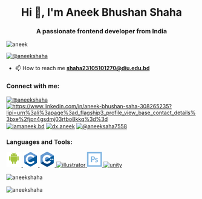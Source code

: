 <h1 align="center">Hi 👋, I'm Aneek Bhushan Shaha</h1>
<h3 align="center">A passionate frontend developer from India</h3>

<p align="left"> <img src="https://komarev.com/ghpvc/?username=aneekshaha&label=Profile%20views&color=0e75b6&style=flat" alt="aneek" /> </p>

<p align="left"> <a href="https://twitter.com/@aneekshaha" target="blank"><img src="https://img.shields.io/twitter/follow/@aneekshaha?logo=twitter&style=for-the-badge" alt="@aneekshaha" /></a> </p>

- 📫 How to reach me **shaha23105101270@diu.edu.bd**

<h3 align="left">Connect with me:</h3>
<p align="left">
<a href="https://twitter.com/@aneekshaha" target="blank"><img align="center" src="https://raw.githubusercontent.com/rahuldkjain/github-profile-readme-generator/master/src/images/icons/Social/twitter.svg" alt="@aneekshaha" height="30" width="40" /></a>
<a href="https://linkedin.com/in/https://www.linkedin.com/in/aneek-bhushan-saha-308265235?lipi=urn%3ali%3apage%3ad_flagship3_profile_view_base_contact_details%3bxe%2fjpn4gsdmj03rtbo8kkq%3d%3d" target="blank"><img align="center" src="https://raw.githubusercontent.com/rahuldkjain/github-profile-readme-generator/master/src/images/icons/Social/linked-in-alt.svg" alt="https://www.linkedin.com/in/aneek-bhushan-saha-308265235?lipi=urn%3ali%3apage%3ad_flagship3_profile_view_base_contact_details%3bxe%2fjpn4gsdmj03rtbo8kkq%3d%3d" height="30" width="40" /></a>
<a href="https://fb.com/iamaneek.bd" target="blank"><img align="center" src="https://raw.githubusercontent.com/rahuldkjain/github-profile-readme-generator/master/src/images/icons/Social/facebook.svg" alt="iamaneek.bd" height="30" width="40" /></a>
<a href="https://instagram.com/dx.aneek" target="blank"><img align="center" src="https://raw.githubusercontent.com/rahuldkjain/github-profile-readme-generator/master/src/images/icons/Social/instagram.svg" alt="dx.aneek" height="30" width="40" /></a>
<a href="https://www.youtube.com/c/@aneeksaha7558" target="blank"><img align="center" src="https://raw.githubusercontent.com/rahuldkjain/github-profile-readme-generator/master/src/images/icons/Social/youtube.svg" alt="@aneeksaha7558" height="30" width="40" /></a>
</p>

<h3 align="left">Languages and Tools:</h3>
<p align="left"> <a href="https://developer.android.com" target="_blank" rel="noreferrer"> <img src="https://raw.githubusercontent.com/devicons/devicon/master/icons/android/android-original-wordmark.svg" alt="android" width="40" height="40"/> </a> <a href="https://www.cprogramming.com/" target="_blank" rel="noreferrer"> <img src="https://raw.githubusercontent.com/devicons/devicon/master/icons/c/c-original.svg" alt="c" width="40" height="40"/> </a> <a href="https://www.w3schools.com/cpp/" target="_blank" rel="noreferrer"> <img src="https://raw.githubusercontent.com/devicons/devicon/master/icons/cplusplus/cplusplus-original.svg" alt="cplusplus" width="40" height="40"/> </a> <a href="https://www.adobe.com/in/products/illustrator.html" target="_blank" rel="noreferrer"> <img src="https://www.vectorlogo.zone/logos/adobe_illustrator/adobe_illustrator-icon.svg" alt="illustrator" width="40" height="40"/> </a> <a href="https://www.photoshop.com/en" target="_blank" rel="noreferrer"> <img src="https://raw.githubusercontent.com/devicons/devicon/master/icons/photoshop/photoshop-line.svg" alt="photoshop" width="40" height="40"/> </a> <a href="https://unity.com/" target="_blank" rel="noreferrer"> <img src="https://www.vectorlogo.zone/logos/unity3d/unity3d-icon.svg" alt="unity" width="40" height="40"/> </a> </p>

<p><img align="center" src="https://github-readme-stats.vercel.app/api/top-langs?username=aneekshaha&show_icons=true&locale=en&layout=compact" alt="aneekshaha" /></p>

<p><img align="center" src="https://github-readme-streak-stats.herokuapp.com/?user=aneekshaha&" alt="aneekshaha" /></p>
